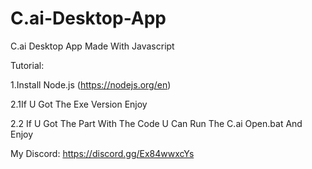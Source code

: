 # C.ai-Desktop-App
C.ai Desktop App Made With Javascript

Tutorial:

1.Install Node.js (https://nodejs.org/en)

2.1If U Got The Exe Version Enjoy

2.2 If U Got The Part With The Code U Can Run The C.ai Open.bat And Enjoy

My Discord: https://discord.gg/Ex84wwxcYs
